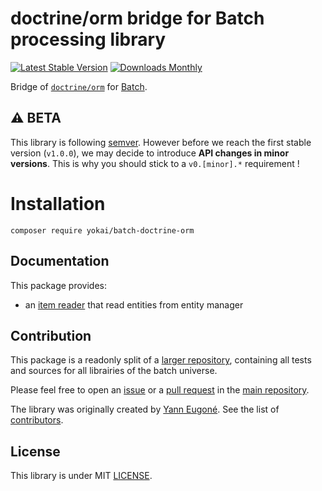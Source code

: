# doctrine/orm bridge for Batch processing library

[![Latest Stable Version](https://img.shields.io/packagist/v/yokai/batch-doctrine-orm?style=flat-square)](https://packagist.org/packages/yokai/batch-doctrine-orm)
[![Downloads Monthly](https://img.shields.io/packagist/dm/yokai/batch-doctrine-orm?style=flat-square)](https://packagist.org/packages/yokai/batch-doctrine-orm)

Bridge of [`doctrine/orm`](https://github.com/doctrine/orm) for [Batch](https://github.com/yokai-php/batch).


## :warning: BETA

This library is following [semver](https://semver.org/).
However before we reach the first stable version (`v1.0.0`), we may decide to introduce **API changes in minor versions**.
This is why you should stick to a `v0.[minor].*` requirement !


# Installation

```
composer require yokai/batch-doctrine-orm
```


## Documentation

This package provides:

- an [item reader](docs/entity-item-reader.md) that read entities from entity manager


## Contribution

This package is a readonly split of a [larger repository](https://github.com/yokai-php/batch-src),
containing all tests and sources for all librairies of the batch universe.

Please feel free to open an [issue](https://github.com/yokai-php/batch-src/issues)
or a [pull request](https://github.com/yokai-php/batch-src/pulls)
in the [main repository](https://github.com/yokai-php/batch-src).

The library was originally created by [Yann Eugoné](https://github.com/yann-eugone).
See the list of [contributors](https://github.com/yokai-php/batch-src/contributors).


## License

This library is under MIT [LICENSE](LICENSE).
